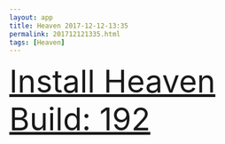 ```yaml
---
layout: app
title: Heaven 2017-12-12-13:35
permalink: 201712121335.html
tags: [Heaven]
---
```

<div class="pure-g">
    <div class="pure-u-1-1" style="font-size: 4em">
        <a class="pure-button-primary" href="itms-services://?action=download-manifest&url=https%3A%2F%2Flitsungyisigono.github.io%2FTestScript%2Fmanifests%2F201712121335.plist"><i class="fa fa-download" aria-hidden="true"></i>Install Heaven Build: 192</a>
    </div>
</div>